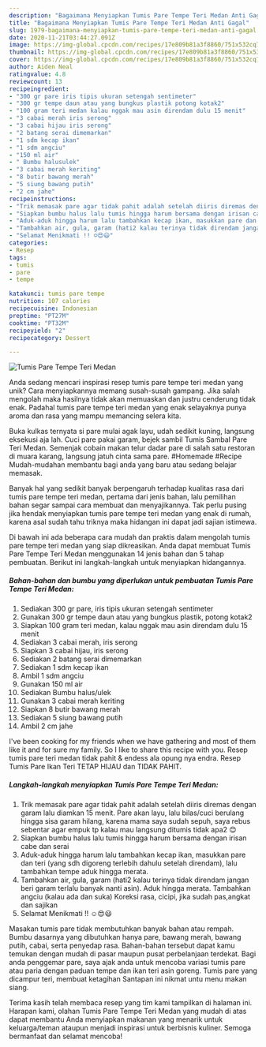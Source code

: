 ```yaml
---
description: "Bagaimana Menyiapkan Tumis Pare Tempe Teri Medan Anti Gagal"
title: "Bagaimana Menyiapkan Tumis Pare Tempe Teri Medan Anti Gagal"
slug: 1979-bagaimana-menyiapkan-tumis-pare-tempe-teri-medan-anti-gagal
date: 2020-11-21T03:44:27.091Z
image: https://img-global.cpcdn.com/recipes/17e809b81a3f8860/751x532cq70/tumis-pare-tempe-teri-medan-foto-resep-utama.jpg
thumbnail: https://img-global.cpcdn.com/recipes/17e809b81a3f8860/751x532cq70/tumis-pare-tempe-teri-medan-foto-resep-utama.jpg
cover: https://img-global.cpcdn.com/recipes/17e809b81a3f8860/751x532cq70/tumis-pare-tempe-teri-medan-foto-resep-utama.jpg
author: Aiden Neal
ratingvalue: 4.8
reviewcount: 13
recipeingredient:
- "300 gr pare iris tipis ukuran setengah sentimeter"
- "300 gr tempe daun atau yang bungkus plastik potong kotak2"
- "100 gram teri medan kalau nggak mau asin direndam dulu 15 menit"
- "3 cabai merah iris serong"
- "3 cabai hijau iris serong"
- "2 batang serai dimemarkan"
- "1 sdm kecap ikan"
- "1 sdm angciu"
- "150 ml air"
- " Bumbu halusulek"
- "3 cabai merah keriting"
- "8 butir bawang merah"
- "5 siung bawang putih"
- "2 cm jahe"
recipeinstructions:
- "Trik memasak pare agar tidak pahit adalah setelah diiris diremas dengan garam lalu diamkan 15 menit. Pare akan layu, lalu bilas/cuci berulang hingga sisa garam hilang, karena mama saya sudah sepuh, saya rebus sebentar agar empuk tp kalau mau langsung ditumis tidak apa2 😊"
- "Siapkan bumbu halus lalu tumis hingga harum bersama dengan irisan cabe dan serai"
- "Aduk-aduk hingga harum lalu tambahkan kecap ikan, masukkan pare dan teri (yang sdh digoreng terlebih dahulu setelah direndam), lalu tambahkan tempe aduk hingga merata."
- "Tambahkan air, gula, garam (hati2 kalau terinya tidak direndam jangan beri garam terlalu banyak nanti asin). Aduk hingga merata. Tambahkan angciu (kalau ada dan suka) Koreksi rasa, cicipi, jika sudah pas,angkat dan sajikan"
- "Selamat Menikmati !! ☺😍😃"
categories:
- Resep
tags:
- tumis
- pare
- tempe

katakunci: tumis pare tempe 
nutrition: 107 calories
recipecuisine: Indonesian
preptime: "PT27M"
cooktime: "PT32M"
recipeyield: "2"
recipecategory: Dessert

---
```



![Tumis Pare Tempe Teri Medan](https://img-global.cpcdn.com/recipes/17e809b81a3f8860/751x532cq70/tumis-pare-tempe-teri-medan-foto-resep-utama.jpg)

Anda sedang mencari inspirasi resep tumis pare tempe teri medan yang unik? Cara menyiapkannya memang susah-susah gampang. Jika salah mengolah maka hasilnya tidak akan memuaskan dan justru cenderung tidak enak. Padahal tumis pare tempe teri medan yang enak selayaknya punya aroma dan rasa yang mampu memancing selera kita.

Buka kulkas ternyata si pare mulai agak layu, udah sedikit kuning, langsung eksekusi aja lah. Cuci pare pakai garam, bejek sambil Tumis Sambal Pare Teri Medan. Semenjak cobain makan telur dadar pare di salah satu restoran di muara karang, langsung jatuh cinta sama pare. #Homemade #Recipe Mudah-mudahan membantu bagi anda yang baru atau sedang belajar memasak.

Banyak hal yang sedikit banyak berpengaruh terhadap kualitas rasa dari tumis pare tempe teri medan, pertama dari jenis bahan, lalu pemilihan bahan segar sampai cara membuat dan menyajikannya. Tak perlu pusing jika hendak menyiapkan tumis pare tempe teri medan yang enak di rumah, karena asal sudah tahu triknya maka hidangan ini dapat jadi sajian istimewa.


Di bawah ini ada beberapa cara mudah dan praktis dalam mengolah tumis pare tempe teri medan yang siap dikreasikan. Anda dapat membuat Tumis Pare Tempe Teri Medan menggunakan 14 jenis bahan dan 5 tahap pembuatan. Berikut ini langkah-langkah untuk menyiapkan hidangannya.

<!--inarticleads1-->

##### Bahan-bahan dan bumbu yang diperlukan untuk pembuatan Tumis Pare Tempe Teri Medan:

1. Sediakan 300 gr pare, iris tipis ukuran setengah sentimeter
1. Gunakan 300 gr tempe daun atau yang bungkus plastik, potong kotak2
1. Siapkan 100 gram teri medan, kalau nggak mau asin direndam dulu 15 menit
1. Sediakan 3 cabai merah, iris serong
1. Siapkan 3 cabai hijau, iris serong
1. Sediakan 2 batang serai dimemarkan
1. Sediakan 1 sdm kecap ikan
1. Ambil 1 sdm angciu
1. Gunakan 150 ml air
1. Sediakan  Bumbu halus/ulek
1. Gunakan 3 cabai merah keriting
1. Siapkan 8 butir bawang merah
1. Sediakan 5 siung bawang putih
1. Ambil 2 cm jahe


I&#39;ve been cooking for my friends when we have gathering and most of them like it and for sure my family. So I like to share this recipe with you. Resep tumis pare teri medan tidak pahit &amp; endess ala opung nya endra. Resep Tumis Pare Ikan Teri TETAP HIJAU dan TIDAK PAHIT. 

<!--inarticleads2-->

##### Langkah-langkah menyiapkan Tumis Pare Tempe Teri Medan:

1. Trik memasak pare agar tidak pahit adalah setelah diiris diremas dengan garam lalu diamkan 15 menit. Pare akan layu, lalu bilas/cuci berulang hingga sisa garam hilang, karena mama saya sudah sepuh, saya rebus sebentar agar empuk tp kalau mau langsung ditumis tidak apa2 😊
1. Siapkan bumbu halus lalu tumis hingga harum bersama dengan irisan cabe dan serai
1. Aduk-aduk hingga harum lalu tambahkan kecap ikan, masukkan pare dan teri (yang sdh digoreng terlebih dahulu setelah direndam), lalu tambahkan tempe aduk hingga merata.
1. Tambahkan air, gula, garam (hati2 kalau terinya tidak direndam jangan beri garam terlalu banyak nanti asin). Aduk hingga merata. Tambahkan angciu (kalau ada dan suka) Koreksi rasa, cicipi, jika sudah pas,angkat dan sajikan
1. Selamat Menikmati !! ☺😍😃


Masakan tumis pare tidak membutuhkan banyak bahan atau rempah. Bumbu dasarnya yang dibutuhkan hanya pare, bawang merah, bawang putih, cabai, serta penyedap rasa. Bahan-bahan tersebut dapat kamu temukan dengan mudah di pasar maupun pusat perbelanjaan terdekat. Bagi anda penggemar pare, saya ajak anda untuk mencoba variasi tumis pare atau paria dengan paduan tempe dan ikan teri asin goreng. Tumis pare yang dicampur teri, membuat ketagihan Santapan ini nikmat untu menu makan siang. 

Terima kasih telah membaca resep yang tim kami tampilkan di halaman ini. Harapan kami, olahan Tumis Pare Tempe Teri Medan yang mudah di atas dapat membantu Anda menyiapkan makanan yang menarik untuk keluarga/teman ataupun menjadi inspirasi untuk berbisnis kuliner. Semoga bermanfaat dan selamat mencoba!
